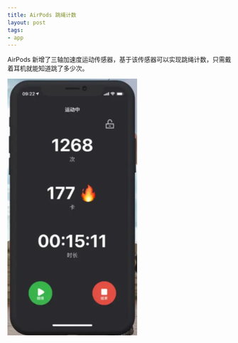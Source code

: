 ```yaml
---
title: AirPods 跳绳计数
layout: post
tags:
- app
---
```


AirPods 新增了三轴加速度运动传感器，基于该传感器可以实现跳绳计数，只需戴着耳机就能知道跳了多少次。

![](/images/AirPods.png)
